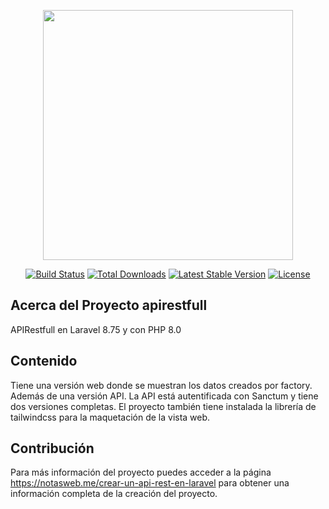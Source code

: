 
<p align="center"><a href="https://laravel.com" target="_blank"><img src="https://raw.githubusercontent.com/laravel/art/master/logo-lockup/5%20SVG/2%20CMYK/1%20Full%20Color/laravel-logolockup-cmyk-red.svg" width="400"></a></p>

<p align="center">
<a href="https://travis-ci.org/laravel/framework"><img src="https://travis-ci.org/laravel/framework.svg" alt="Build Status"></a>
<a href="https://packagist.org/packages/laravel/framework"><img src="https://img.shields.io/packagist/dt/laravel/framework" alt="Total Downloads"></a>
<a href="https://packagist.org/packages/laravel/framework"><img src="https://img.shields.io/packagist/v/laravel/framework" alt="Latest Stable Version"></a>
<a href="https://packagist.org/packages/laravel/framework"><img src="https://img.shields.io/packagist/l/laravel/framework" alt="License"></a>
</p>


## Acerca del Proyecto apirestfull

APIRestfull en Laravel 8.75 y con PHP 8.0

## Contenido

Tiene una versión web donde se muestran los datos creados por factory. Además de una versión API.
La API está autentificada con Sanctum y tiene dos versiones completas.
El proyecto también tiene instalada la librería de tailwindcss para la maquetación de la vista web.

## Contribución

Para más información del proyecto puedes acceder a la página https://notasweb.me/crear-un-api-rest-en-laravel para obtener una información completa de la creación del proyecto.
